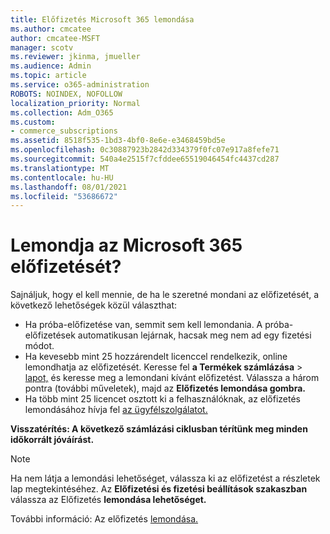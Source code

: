 ```yaml
---
title: Előfizetés Microsoft 365 lemondása
ms.author: cmcatee
author: cmcatee-MSFT
manager: scotv
ms.reviewer: jkinma, jmueller
ms.audience: Admin
ms.topic: article
ms.service: o365-administration
ROBOTS: NOINDEX, NOFOLLOW
localization_priority: Normal
ms.collection: Adm_O365
ms.custom:
- commerce_subscriptions
ms.assetid: 8518f535-1bd3-4bf0-8e6e-e3468459bd5e
ms.openlocfilehash: 0c30887923b2842d334379f0fc07e917a8fefe71
ms.sourcegitcommit: 540a4e2515f7cfddee65519046454fc4437cd287
ms.translationtype: MT
ms.contentlocale: hu-HU
ms.lasthandoff: 08/01/2021
ms.locfileid: "53686672"
---
```

# <a name="canceling-your-microsoft-365-subscription"></a>Lemondja az Microsoft 365 előfizetését?

Sajnáljuk, hogy el kell mennie, de ha le szeretné mondani az előfizetését, a következő lehetőségek közül választhat:
  
- Ha próba-előfizetése van, semmit sem kell lemondania. A próba-előfizetések automatikusan lejárnak, hacsak meg nem ad egy fizetési módot.
- Ha kevesebb mint 25 hozzárendelt licenccel rendelkezik, online lemondhatja az előfizetését. Keresse fel **a Termékek számlázása** \> [lapot,](https://go.microsoft.com/fwlink/p/?linkid=842054) és keresse meg a lemondani kívánt előfizetést. Válassza a három pontra (további műveletek), majd az **Előfizetés lemondása gombra.**
- Ha több mint 25 licencet osztott ki a felhasználóknak, az előfizetés lemondásához hívja fel [az ügyfélszolgálatot.](https://go.microsoft.com/fwlink/p/?linkid=518322)

**Visszatérítés: A következő számlázási ciklusban térítünk meg minden időkorrált jóváírást.**

> [!NOTE]
> Ha nem látja a lemondási lehetőséget, válassza ki az előfizetést a részletek lap megtekintéséhez. Az **Előfizetési és fizetési beállítások szakaszban** válassza az Előfizetés **lemondása lehetőséget.**

További információ: Az előfizetés [lemondása.](/microsoft-365/commerce/subscriptions/cancel-your-subscription)